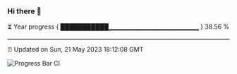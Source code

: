 ### Hi there 👋

⏳ Year progress { ███████████▁▁▁▁▁▁▁▁▁▁▁▁▁▁▁▁▁▁▁ } 38.56 %

---

⏰ Updated on Sun, 21 May 2023 18:12:08 GMT

![Progress Bar CI](https://github.com/liununu/liununu/workflows/Progress%20Bar%20CI/badge.svg)
